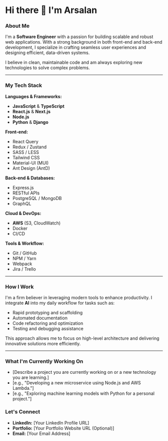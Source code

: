 # Hi there 👋 I'm Arsalan

### About Me

I'm a **Software Engineer** with a passion for building scalable and robust web applications. With a strong background in both front-end and back-end development, I specialize in crafting seamless user experiences and designing efficient, data-driven systems.

I believe in clean, maintainable code and am always exploring new technologies to solve complex problems.

---

### My Tech Stack

**Languages & Frameworks:**
* **JavaScript** & **TypeScript**
* **React.js** & **Next.js**
* **Node.js**
* **Python** & **Django**

**Front-end:**
* React Query
* Redux / Zustand
* SASS / LESS
* Tailwind CSS
* Material-UI (MUI)
* Ant Design (AntD)

**Back-end & Databases:**
* Express.js
* RESTful APIs
* PostgreSQL / MongoDB
* GraphQL

**Cloud & DevOps:**
* **AWS** (S3, CloudWatch)
* Docker
* CI/CD

**Tools & Workflow:**
* Git / GitHub
* NPM / Yarn
* Webpack
* Jira / Trello

---

### How I Work

I'm a firm believer in leveraging modern tools to enhance productivity. I integrate **AI** into my daily workflow for tasks such as:
* Rapid prototyping and scaffolding
* Automated documentation
* Code refactoring and optimization
* Testing and debugging assistance

This approach allows me to focus on high-level architecture and delivering innovative solutions more efficiently.

---

### What I'm Currently Working On

* [Describe a project you are currently working on or a new technology you are learning.]
* [e.g., "Developing a new microservice using Node.js and AWS Lambda."]
* [e.g., "Exploring machine learning models with Python for a personal project."]

### Let's Connect

* **LinkedIn:** [Your LinkedIn Profile URL]
* **Portfolio:** [Your Portfolio Website URL (Optional)]
* **Email:** [Your Email Address]
